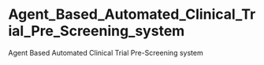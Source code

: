 # Agent_Based_Automated_Clinical_Trial_Pre_Screening_system
Agent Based Automated Clinical Trial Pre-Screening system
